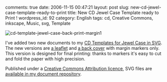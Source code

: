 comments: true
date: 2006-11-15 00:47:21
layout: post
slug: new-cd-jewel-case-template-ready-to-print
title: New CD Jewel Case Template ready to Print !
wordpress_id: 92
category: English
tags: cd, Creative Commons, inkscape, Music, svg, Template

![cd-template-jewel-case-back-print-margin1](/static/uploads/2006/11/cd-template-jewel-case-back-print-margin1.png)

I've added two new documents to my [CD Templates for Jewel Case in SVG](http://kevin.deldycke.com/2006/09/cd-templates-for-jewel-case-in-svg/). The new versions are [a leaflet](http://kevin.deldycke.com/static/documents/cd-template-jewel-case-leaflet-print-margin.svg) and [a back cover](http://kevin.deldycke.com/static/documents/cd-template-jewel-case-back-print-margin.svg) with margin markers only. This version is designed for final printing: thanks to markers it's easy to cut and fold the paper with high precision.

Published under a [Creative Commons Attribution licence](http://creativecommons.org/licenses/by/2.5/), SVG files are [available in my document repository](http://kevin.deldycke.com/static/documents/).
